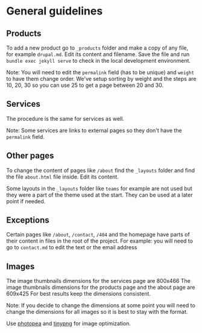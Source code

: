 # General guidelines

## Products
To add a new product go to `_products` folder and make a copy of any file, for example `drupal.md`. Edit its content and filename. Save the file and run `bundle exec jekyll serve` to check in the local development environment.

Note: You will need to edit the `permalink` field (has to be unique) and `weight` to have them change order. We've setup sorting by weight and the steps are 10, 20, 30 so you can use 25 to get a page between 20 and 30.

## Services
The procedure is the same for services as well.

Note: Some services are links to external pages so they don't have the `permalink` field.

## Other pages
To change the content of pages like `/about` find the `_layouts` folder and find the file `about.html` file inside. Edit its content.

Some layouts in the `_layouts` folder like `teams` for example are not used but they were a part of the theme used at the start. They can be used at a later point if needed.

## Exceptions
Certain pages like `/about`, `/contact`, `/404` and the homepage have parts of their content in files in the root of the project. For example: you will need to go to `contact.md` to edit the text or the email address

## Images
The image thumbnails dimensions for the services page are 800x466
The image thumbnails dimensions for the products page and the about page are 609x425
For best results keep the dimensions consistent.

Note: If you decide to change the dimensions at some point you will need to change the dimensions for all images so it is best to stay with the format.

Use [photopea](https://www.photopea.com/) and [tinypng](https://tinypng.com/) for image optimization.

